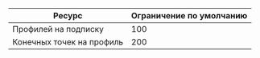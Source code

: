 | Ресурс | Ограничение по умолчанию
--- | ---
| Профилей на подписку | 100
| Конечных точек на профиль| 200

<!---HONumber=August15_HO6-->